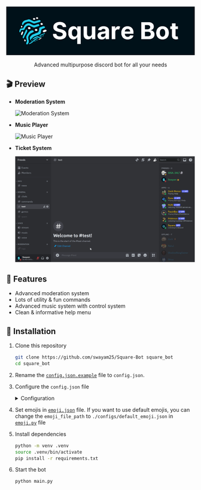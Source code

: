 <div align="center">

![Square Bot](./assets/square.png)

Advanced multipurpose discord bot for all your needs

</div>

## 🎬️ Preview

- **Moderation System**

    ![Moderation System](./assets/mod.gif)

- **Music Player**

    ![Music Player](./assets/music.gif)

- **Ticket System**

    ![Ticket System](./assets/ticket.gif)

## 🎯 Features

- Advanced moderation system
- Lots of utility & fun commands
- Advanced music system with control system
- Clean & informative help menu

## 🚀 Installation

1. Clone this repository
    ```sh
    git clone https://github.com/swayam25/Square-Bot square_bot
    cd square_bot
    ```

2. Rename the [`config.json.example`](./configs/config.json.example) file to `config.json`.

3. Configure the `config.json` file
    <details>

    <summary>Configuration</summary>

    - `owner_id` (`int`) [Required]
        - Owner's discord id
        - Gives access to all commands

    - `dev_ids` (`List[int]`) [Required]
        - Developer's discord ids
        - Gives access to developer commands
        - *This can be managed by `/dev list`, `/dev add`, `/dev remove` commands too*

    - `lockdown` (`bool`) [Required]
        - Lockdown status
        - If true, bot will not respond to any commands in any guild except owner's guilds
        - *This can be toggled by `/lockdown` command*

    - `owner_guild_ids` (`List[int]`) [Required]
        - List of guild ids
        - Developer commands will only work in these guilds

    - `system_ch_id` (`int`) [Required]
        - System channel id
        - Bot will send logs in this channel

    - `support_server_url` (`str`) [Required]
        - Support server url
        - Bot will use this url for support server

    - `discord_api_token` (`str`) [Required]
        - Discord api token
        - Bot will use this token to connect to discord

    - `lavalink` (`Dict[str, Union[str, int]]`) [Required]
        - `host` (`str`) [Required]
            - Lavalink host
        - `port` (`int`) [Required]
            - Lavalink port
        - `pass` (`str`) [Required]
            - Lavalink password

    </details>

4. Set emojis in [`emoji.json`](./configs/emoji.json) file. If you want to use default emojis, you can change the `emoji_file_path` to `./configs/default_emoji.json` in [`emoji.py`](./utils/emoji.py) file


4. Install dependencies
    ```sh
    python -m venv .venv
    source .venv/bin/activate
    pip install -r requirements.txt
    ```

5. Start the bot
    ```sh
    python main.py
    ```
